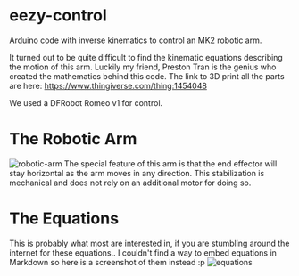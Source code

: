 # eezy-control
Arduino code with inverse kinematics to control an MK2 robotic arm.

It turned out to be quite difficult to find the kinematic equations describing the motion of this arm. Luckily my friend, Preston Tran is the genius who created the mathematics behind this code. The link to 3D print all the parts are here: https://www.thingiverse.com/thing:1454048

We used a DFRobot Romeo v1 for control.


# The Robotic Arm
![robotic-arm]('robotarm.png')
The special feature of this arm is that the end effector will stay horizontal as the arm moves in any direction. This stabilization is mechanical and does not rely on an additional motor for doing so. 


# The Equations
This is probably what most are interested in, if you are stumbling around the internet for these equations.. I couldn't find a way to embed equations in Markdown so here is a screenshot of them instead :p
![equations]('equations.png')
